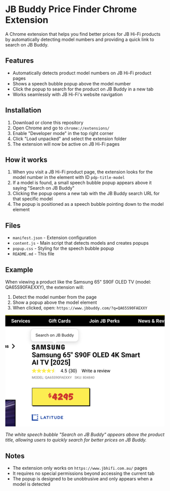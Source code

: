 # JB Buddy Price Finder Chrome Extension

A Chrome extension that helps you find better prices for JB Hi-Fi products by automatically detecting model numbers and providing a quick link to search on JB Buddy.

## Features

- Automatically detects product model numbers on JB Hi-Fi product pages
- Shows a speech bubble popup above the model number
- Click the popup to search for the product on JB Buddy in a new tab
- Works seamlessly with JB Hi-Fi's website navigation

## Installation

1. Download or clone this repository
2. Open Chrome and go to `chrome://extensions/`
3. Enable "Developer mode" in the top right corner
4. Click "Load unpacked" and select the extension folder
5. The extension will now be active on JB Hi-Fi pages

## How it works

1. When you visit a JB Hi-Fi product page, the extension looks for the model number in the element with ID `pdp-title-model`
2. If a model is found, a small speech bubble popup appears above it saying "Search on JB Buddy"
3. Clicking the popup opens a new tab with the JB Buddy search URL for that specific model
4. The popup is positioned as a speech bubble pointing down to the model element

## Files

- `manifest.json` - Extension configuration
- `content.js` - Main script that detects models and creates popups
- `popup.css` - Styling for the speech bubble popup
- `README.md` - This file

## Example

When viewing a product like the Samsung 65" S90F OLED TV (model: QA65S90FAEXXY), the extension will:
1. Detect the model number from the page
2. Show a popup above the model element
3. When clicked, open: `https://www.jbbuddy.com/?q=QA65S90FAEXXY`

![Example of the extension in action](example.png)

*The white speech bubble "Search on JB Buddy" appears above the product title, allowing users to quickly search for better prices on JB Buddy.*

## Notes

- The extension only works on `https://www.jbhifi.com.au/` pages
- It requires no special permissions beyond accessing the current tab
- The popup is designed to be unobtrusive and only appears when a model is detected

